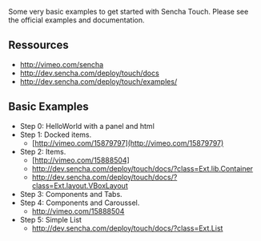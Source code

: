 Some very basic examples to get started with Sencha Touch. Please see the official examples and documentation.

Ressources
------
* http://vimeo.com/sencha
* http://dev.sencha.com/deploy/touch/docs
* http://dev.sencha.com/deploy/touch/examples/

Basic Examples
------
* Step 0: HelloWorld with a panel and html
* Step 1: Docked items.
  * [http://vimeo.com/15879797](http://vimeo.com/15879797)
* Step 2: Items. 
  * [http://vimeo.com/15888504]
  * http://dev.sencha.com/deploy/touch/docs/?class=Ext.lib.Container
  * http://dev.sencha.com/deploy/touch/docs/?class=Ext.layout.VBoxLayout
* Step 3: Components and Tabs.
* Step 4: Components and Caroussel.
  * http://vimeo.com/15888504
* Step 5: Simple List 
  * http://dev.sencha.com/deploy/touch/docs/?class=Ext.List
